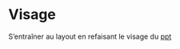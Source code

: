 # Visage
S’entraîner au layout en refaisant le visage 
du [ppt](https://eduvaud-my.sharepoint.com/:p:/g/personal/jonathan_melly_eduvaud_ch/EXZRrhj_bpZKn_dnId7NPXIBDWN5WpuMPrRfikhj1nGrnA?e=Oz51Dc)